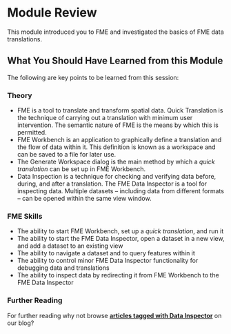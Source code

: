 # Module Review #

This module introduced you to FME and investigated the basics of FME data translations.

 
## What You Should Have Learned from this Module ##

The following are key points to be learned from this session:

### Theory ###

- FME is a tool to translate and transform spatial data.
Quick Translation is the technique of carrying out a translation with minimum user intervention. The semantic nature of FME is the means by which this is permitted.
- FME Workbench is an application to graphically define a translation and the flow of data within it. This definition is known as a workspace and can be saved to a file for later use.
- The Generate Workspace dialog is the main method by which a *quick translation* can be set up in FME Workbench.
- Data Inspection is a technique for checking and verifying data before, during, and after a translation. The FME Data Inspector is a tool for inspecting data. Multiple datasets – including data from different formats – can be opened within the same view window.

### FME Skills ###

- The ability to start FME Workbench, set up a *quick translation*, and run it
- The ability to start the FME Data Inspector, open a dataset in a new view, and add a dataset to an existing view
- The ability to navigate a dataset and to query features within it
- The ability to control minor FME Data Inspector functionality for debugging data and translations
- The ability to inspect data by redirecting it from FME Workbench to the FME Data Inspector

### Further Reading ###

For further reading why not browse **[articles tagged with Data Inspector](blog.safe.com/tag/data-inspector)** on our blog? 
